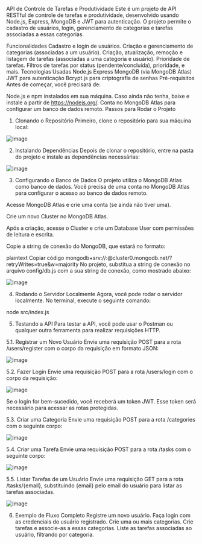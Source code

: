API de Controle de Tarefas e Produtividade
Este é um projeto de API RESTful de controle de tarefas e produtividade, desenvolvido usando Node.js, Express, MongoDB e JWT para autenticação. O projeto permite o cadastro de usuários, login, gerenciamento de categorias e tarefas associadas a essas categorias.

Funcionalidades
Cadastro e login de usuários.
Criação e gerenciamento de categorias (associadas a um usuário).
Criação, atualização, remoção e listagem de tarefas (associadas a uma categoria e usuário).
Prioridade de tarefas.
Filtros de tarefas por status (pendente/concluída), prioridade, e mais.
Tecnologias Usadas
Node.js
Express
MongoDB (via MongoDB Atlas)
JWT para autenticação
Bcrypt.js para criptografia de senhas
Pré-requisitos
Antes de começar, você precisará de:

Node.js e npm instalados em sua máquina. Caso ainda não tenha, baixe e instale a partir de https://nodejs.org/.
Conta no MongoDB Atlas para configurar um banco de dados remoto.
Passos para Rodar o Projeto


1. Clonando o Repositório
Primeiro, clone o repositório para sua máquina local:

![image](https://github.com/user-attachments/assets/0545b52d-2222-45db-8382-2af8d6d9345b)


2. Instalando Dependências
Depois de clonar o repositório, entre na pasta do projeto e instale as dependências necessárias:

![image](https://github.com/user-attachments/assets/6f44d634-36ba-4c52-bd74-93a4611b4b17)


3. Configurando o Banco de Dados
O projeto utiliza o MongoDB Atlas como banco de dados. Você precisa de uma conta no MongoDB Atlas para configurar o acesso ao banco de dados remoto.

Acesse MongoDB Atlas e crie uma conta (se ainda não tiver uma).

Crie um novo Cluster no MongoDB Atlas.

Após a criação, acesse o Cluster e crie um Database User com permissões de leitura e escrita.

Copie a string de conexão do MongoDB, que estará no formato:

plaintext
Copiar código
mongodb+srv://<usuario>:<senha>@cluster0.mongodb.net/<nome-do-banco>?retryWrites=true&w=majority
No projeto, substitua a string de conexão no arquivo config/db.js com a sua string de conexão, como mostrado abaixo:


![image](https://github.com/user-attachments/assets/97a0dce0-9853-4a17-a8cd-7d12a0eb9247)



4. Rodando o Servidor Localmente
Agora, você pode rodar o servidor localmente. No terminal, execute o seguinte comando:

node src/index.js

5. Testando a API
Para testar a API, você pode usar o Postman ou qualquer outra ferramenta para realizar requisições HTTP.

5.1. Registrar um Novo Usuário
Envie uma requisição POST para a rota /users/register com o corpo da requisição em formato JSON:


![image](https://github.com/user-attachments/assets/2234e520-42d9-4072-a765-9af2d774984a)

5.2. Fazer Login
Envie uma requisição POST para a rota /users/login com o corpo da requisição:


![image](https://github.com/user-attachments/assets/c3038b65-3f99-4261-b448-9d9232858a60)

Se o login for bem-sucedido, você receberá um token JWT. Esse token será necessário para acessar as rotas protegidas.

5.3. Criar uma Categoria
Envie uma requisição POST para a rota /categories com o seguinte corpo:


![image](https://github.com/user-attachments/assets/d0f9b968-41f0-4f33-acba-5463269f665c)


5.4. Criar uma Tarefa
Envie uma requisição POST para a rota /tasks com o seguinte corpo:


![image](https://github.com/user-attachments/assets/1fa0ada9-cdf3-4272-853a-4651aed51325)

5.5. Listar Tarefas de um Usuário
Envie uma requisição GET para a rota /tasks/{email}, substituindo {email} pelo email do usuário para listar as tarefas associadas.

![image](https://github.com/user-attachments/assets/a223daa9-e8e8-4213-ad10-01decd656b63)


6. Exemplo de Fluxo Completo
Registre um novo usuário.
Faça login com as credenciais do usuário registrado.
Crie uma ou mais categorias.
Crie tarefas e associe-as a essas categorias.
Liste as tarefas associadas ao usuário, filtrando por categoria.

